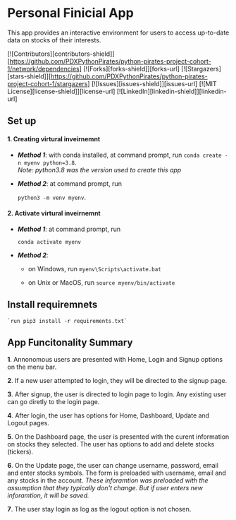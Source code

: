 # **Personal Finicial App**

   This app provides an interactive environment for users to access up-to-date data on stocks of their interests.
	
[![Contributors][contributors-shield]][https://github.com/PDXPythonPirates/python-pirates-project-cohort-1/network/dependencies]
[![Forks][forks-shield]][forks-url]
[![Stargazers][stars-shield]][https://github.com/PDXPythonPirates/python-pirates-project-cohort-1/stargazers]
[![Issues][issues-shield]][issues-url]
[![MIT License][license-shield]][license-url]
[![LinkedIn][linkedin-shield]][linkedin-url]

## **Set up** 
#### **1. Creating virtural inveirnemnt**
	 
- **_Method 1_**: with conda installed, at command prompt, run 
	`conda create -n myenv python=3.8`.    
	_Note: python3.8 was the version used to create this app_


- **_Method 2_**: at command prompt, run

	`python3 -m venv myenv`.

#### **2. Activate virtural inveirnemnt**

- **_Method 1_**: at command prompt, run 

	`conda activate myenv`

- **_*_Method 2_*_**: 

	- on Windows, run `myenv\Scripts\activate.bat`

	- on Unix or MacOS, run `source myenv/bin/activate`	

## **Install requiremnets**	 

	`run pip3 install -r requirements.txt`

## **App Funcitonality Summary**

**1**. Annonomous users are presented with Home, Login and Signup options on the menu bar.

**2**. If a new user attempted to login, they will be directed to the signup page.

**3**. After signup, the user is directed to login page to login.  Any existing user can go diretly to the login page.

**4**. After login, the user has options for Home, Dashboard, Update and Logout pages.

**5**. On the Dashboard page, the user is presented with the curent information on stocks they selected.  The user has options to add and delete stocks (tickers).

**6**. On the Update page, the user can change username, password, email and enter stocks symbols.   The form is preloaded with username, email and any stocks in the account.  *These inforamtion was preloaded with the assumption that they typically don't change.  But if user enters new inforamtion, it will be saved.*

**7**. The user stay login as log as the logout option is not chosen.   
